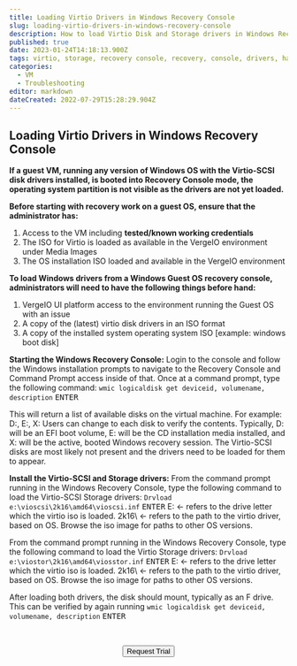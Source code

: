 ```yaml
---
title: Loading Virtio Drivers in Windows Recovery Console
slug: loading-virtio-drivers-in-windows-recovery-console
description: How to load Virtio Disk and Storage drivers in Windows Recovery Console
published: true
date: 2023-01-24T14:18:13.900Z
tags: virtio, storage, recovery console, recovery, console, drivers, hard drive
categories:
  - VM
  - Troubleshooting
editor: markdown
dateCreated: 2022-07-29T15:28:29.904Z
---
```


## Loading Virtio Drivers in Windows Recovery Console

**If a guest VM, running any version of Windows OS with the Virtio-SCSI disk drivers installed, is booted into Recovery Console mode, the operating system partition is not visible as the drivers are not yet loaded.**


**Before starting with recovery work on a guest OS, ensure that the administrator has:**
1. Access to the VM including **tested/known working credentials**
1. The ISO for Virtio is loaded as available in the VergeIO environment under Media Images
1. The OS installation ISO loaded and available in the VergeIO environment

**To load Windows drivers from a Windows Guest OS recovery console, administrators will need to have the following things before hand:**
1. VergeIO UI platform access to the environment running the Guest OS with an issue
1. A copy of the (latest) virtio disk drivers in an ISO format
1. A copy of the installed system operating system ISO [example: windows boot disk]

**Starting the Windows Recovery Console:**
Login to the console and follow the Windows installation prompts to navigate to the Recovery Console and Command Prompt access inside of that.
Once at a command prompt, type the following command:
`wmic logicaldisk get deviceid, volumename, description` <kbd>ENTER</kbd>

This will return a list of available disks on the virtual machine.  For example: D:, E:, X:
Users can change to each disk to verify the contents.  Typically, D: will be an EFI boot volume, E: will be the CD installation media installed, and X: will be the active, booted Windows recovery session.
The Virtio-SCSI disks are most likely not present and the drivers need to be loaded for them to appear.

**Install the Virtio-SCSI and Storage drivers:**
From the command prompt running in the Windows Recovery Console, type the following command to load the Virtio-SCSI Storage drivers:
`Drvload e:\vioscsi\2k16\amd64\vioscsi.inf` <kbd>ENTER</kbd>
E: ← refers to the drive letter which the virtio iso is loaded.
2k16\ ← refers to the path to the virtio driver, based on OS.  Browse the iso image for paths to other OS versions.

From the command prompt running in the Windows Recovery Console, type the following command to load the Virtio Storage drivers:
`Drvload e:\viostor\2k16\amd64\viosstor.inf` <kbd>ENTER</kbd>
E: ← refers to the drive letter which the virtio iso is loaded.
2k16\ ← refers to the path to the virtio driver, based on OS.  Browse the iso image for paths to other OS versions.
 

After loading both drivers, the disk should mount, typically as an F drive.
This can be verified by again running
`wmic logicaldisk get deviceid, volumename, description` <kbd>ENTER</kbd>

<br>
<div style="text-align: center">
  
<a href="https://www.verge.io/test-drive" target="_blank"><button class="button-orange">Request Trial</button></a>
</div>